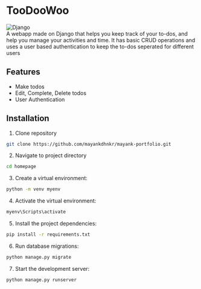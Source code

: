
# TooDooWoo
![Django](https://img.shields.io/badge/django-%23092E20.svg?style=for-the-badge&logo=django&logoColor=white)
<br />
A webapp made on Django that helps you keep track of your to-dos, and help you manage your activities and time. It has basic CRUD operations and uses a user based authentication to keep the to-dos seperated for different users


## Features

- Make todos
- Edit, Complete, Delete todos
- User Authentication


## Installation


1. Clone repository

```bash
git clone https://github.com/mayankdhnkr/mayank-portfolio.git
```

2. Navigate to project directory

```bash
cd homepage
```

3. Create a virtual environment:

```bash
python -m venv myenv
```

4. Activate the virtual environment:

```bash
myenv\Scripts\activate
```

5. Install the project dependencies:

```bash
pip install -r requirements.txt
```

6. Run database migrations:

```bash
python manage.py migrate
```

7. Start the development server:

```bash
python manage.py runserver

```
